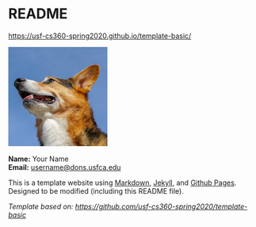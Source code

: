 # README

<https://usf-cs360-spring2020.github.io/template-basic/>

![Profile Image](profile.png)

**Name:** Your Name  
**Email:** <username@dons.usfca.edu>

This is a template website using [Markdown](https://guides.github.com/features/mastering-markdown/), [Jekyll](https://jekyllrb.com/), and [Github Pages](https://pages.github.com/). Designed to be modified (including this README file).

*Template based on: <https://github.com/usf-cs360-spring2020/template-basic>*
